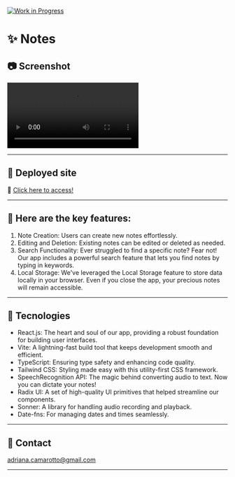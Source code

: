 
[![Work in Progress](https://img.shields.io/badge/status-work%20in%20progress-yellow)](https://shields.io/)

# ✨ Notes

## 📷 Screenshot
![preview](./src/assets/demo.webm) 
 

---  


## 📌 Deployed site

🎯  [Click here to access!](https://adriana-camarotto.github.io/nlw-expert-notes/)

---

## 📌 Here are the key features:
1. Note Creation: Users can create new notes effortlessly.
2. Editing and Deletion: Existing notes can be edited or deleted as needed.
3. Search Functionality: Ever struggled to find a specific note? Fear not! Our app includes a powerful search feature that lets you find notes by typing in keywords.
4. Local Storage: We've leveraged the Local Storage feature to store data locally in your browser. Even if you close the app, your precious notes will remain accessible.
---

## 🚀 Tecnologies

- React.js: The heart and soul of our app, providing a robust foundation for building user interfaces.
- Vite: A lightning-fast build tool that keeps development smooth and efficient.
- TypeScript: Ensuring type safety and enhancing code quality.
- Tailwind CSS: Styling made easy with this utility-first CSS framework.
- SpeechRecognition API: The magic behind converting audio to text. Now you can dictate your notes!
- Radix UI: A set of high-quality UI primitives that helped streamline our components.
- Sonner: A library for handling audio recording and playback.
- Date-fns: For managing dates and times seamlessly.

---

## 📧 Contact

adriana.camarotto@gmail.com

---

